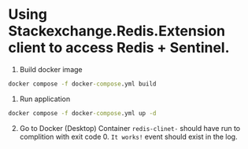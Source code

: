# Using Stackexchange.Redis.Extension client to access Redis + Sentinel.

1. Build docker image
```cmd
docker compose -f docker-compose.yml build
```

1. Run application
```cmd
docker compose -f docker-compose.yml up -d
```

2. Go to Docker (Desktop)
Container ```redis-clinet-``` should have run to complition with exit code 0. ```It works!``` event should exist in the log.
